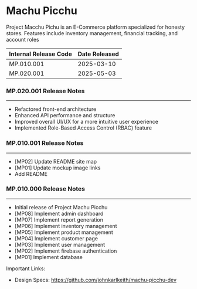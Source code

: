 # Machu Picchu

Project Macchu Pichu is an E-Commerce platform specialized for honesty stores. Features include inventory management, financial tracking, and account roles

| **Internal Release Code** | **Date Released** |
| ------------------------- | ----------------- |
| MP.010.001                | 2025-03-10        |
| MP.020.001                | 2025-05-03        |

### MP.020.001 Release Notes

---

- Refactored front-end architecture
- Enhanced API performance and structure
- Improved overall UI/UX for a more intuitive user experience
- Implemented Role-Based Access Control (RBAC) feature

### MP.010.001 Release Notes

---

- [MP02] Update README site map
- [MP01] Update mockup image links
- Add README

### MP.010.000 Release Notes

---

- Initial release of Project Machu Picchu
- [MP08] Implement admin dashboard
- [MP07] Implement report generation
- [MP06] Implement inventory management
- [MP05] Implement product management
- [MP04] Implement customer page
- [MP03] Implement user management
- [MP02] Implement firebase authentication
- [MP01] Implement database

Important Links:

- Design Specs: https://github.com/johnkarlkeith/machu-picchu-dev
